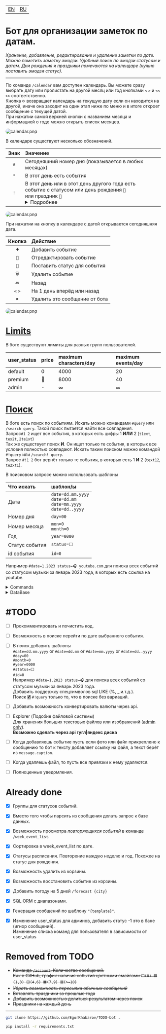 <table>
    <td><a href="/README.md">EN</a></td>     <!-- <img src="https://www.megaflag.ru/sites/default/files/images/shop/products/flag_velikobritanija_new.jpg" width="30" alt="EN"> -->
    <td><a href="/README_ru.md">RU</a></td>  <!-- <img src="https://www.megaflag.ru/sites/default/files/images/shop/products/flag_rf_enl.jpg"              width="30" alt="RU"> -->
</table>

<h1>Бот для организации заметок по датам.</h1>
<i>Хранение, добавление, редактирование и удаление заметки по дате.
Можно пометить заметку эмодзи.
Удобный поиск по эмодзи статусам и датам.
Дни рождения и праздники помечаются на календаре (нужно поставить эмодзи статус).</i>

---

По команде `/calendar` вам доступен календарь.
Вы можете сразу выбрать дату или пролистать на другой месяц или год кнопками `<` `>` и `<<` `>>` соответственно.<br>
Кнопка `⟳` возвращает календарь на текущую дату если он находится на другой, иначе она заходит на один этап ниже по меню и в итоге откроет сообщение с текущей датой.<br>
При нажатии самой верхней кнопки с названием месяца и информацией о годе можно открыть список месяцев.

<img alt="calendar.png" src="images/calendar.png" style="border-radius: 17px;">

В календаре существуют несколько обозначений.

| Знак | Значение                                                                                                                                                                                                                 |
|:----:|:-------------------------------------------------------------------------------------------------------------------------------------------------------------------------------------------------------------------------|
| `#`  | Сегодняшний номер дня (показывается в любых месяцах)                                                                                                                                                                     |
| `*`  | В этот день есть события                                                                                                                                                                                                 |
| `!`  | В этот день или в этот день другого года есть<br>событие с статусом или день рождения `🎉`<br>или праздник `🎊`<br/> <details><summary>Подробнее</summary>Это помогает не забыть, что у кого то день рождения.</details> |


<img alt="calendar.png" src="images/calendar_elements.png" style="border-radius: 10px;">

При нажатии на кнопку в календаре с датой открывается сегодняшняя дата.

| Кнопка  | Действие                      |
|:-------:|:------------------------------|
|   `➕`   | Добавить событие              |
|  `📝`   | Отредактировать событие       |
|  `🚩`   | Поставить статус для события  |
|  `🗑`   | Удалить событие               |
|  `🔙`   | Назад                         |
| `<` `>` | На 1 день вперёд или назад    |
|   `✖`   | Удалить это сообщение от бота |


<img alt="calendar.png" src="images/date.png" style="border-radius: 16px;">

# [Limits](/func.py#L771&L775)

В боте существуют лимиты для разных групп пользователей.

| user_status | price | maximum characters/day | maximum events/day |
|:------------|:------|:-----------------------|:-------------------|
| default     | 0     | 4000                   | 20                 |
| premium     | 🤷    | 8000                   | 40                 |
| admin       | -     | ∞                      | ∞                  |

# [Поиск](/func.py#L684&L704)

В боте есть поиск по событиям. Искать можно командами `#query` или `/search query`.
Такой поиск пытается найти все совпадения.<br>
Запрос`#1 2` ищет все события, в которых есть цифры 1 <b>ИЛИ</b> 2 (`t1ext`, `tex2t`, `2te1xt`)<br>
Так же существует поиск <b>И</b>. Он ищет только те события, в которых все условия полностью совпадают. Искать таким поиском можно командой `#!query` или `/search! query`.<br>
Запрос `#!1 2` бот вернёт только те события, в которых есть 1 <b>И</b> 2 (`text12`, `te2xt1`).

В поисковом запросе можно использовать шаблоны

| Что искать     | шаблон/ы                                                               |
|:---------------|:-----------------------------------------------------------------------|
| Дата           | `date=dd.mm.yyyy`<br>`date=dd.mm`<br>`date=mm.yyyy`<br>`date=dd..yyyy` |
| Номер дня      | `day=00`                                                               |
| Номер месяца   | `mon=0`<br>`month=0`                                                   |
| Год            | `year=0000`                                                            |
| Статус события | `status=⬜️`                                                            |
| id события     | `id=0`                                                                 |

Например `#date=1.2023 status=🎧 youtube.com` для поиска всех событий со статусом музыки за январь 2023 года, в которых есть ссылка на youtube.




<details>
<summary>Commands</summary>

# [Commands](/lang.py#L472)
| Command          | Description                 |
|:-----------------|:----------------------------|
| /start           | Start                       |
| /calendar        | Calendar                    |
| /today           | Today's message             |
| /weather {city}  | Weather                     |
| /forecast {city} | Weather forecast for 5 days |
| /week_event_list | Weekly events               |
| /dice            | Roll the dice (randomizer)  |      
| /save_to_csv     | Save my data in csv         |     
| /help            | Help                        |                          
| /settings        | Settings                    |
| /search {query}  | Search                      |
| #{query}         | Search                      |

</details>

<details>
<summary>DataBase</summary>

# [DataBase](/func.py#L93&L125)

* ### [root](/func.py#L102&L109)
| name         | data type | default value |
|:-------------|:----------|:--------------|
| event_id     | INT       | _NULL_        |
| user_id      | INT       | _NULL_        |
| date         | TEXT      | _NULL_        |
| text         | TEXT      | _NULL_        |
| removal_time | INT       | 0             |
| status       | TEXT      | ⬜️            |

* ### [settings](/func.py#L115&L125)
| name              | data type | default value |
|:------------------|:----------|:--------------|
| user_id           | INT       | _NULL_        |
| lang              | TEXT      | ru            |
| sub_urls          | INT       | 1             |
| city              | TEXT      | Москва        |
| timezone          | INT       | 3             |
| direction         | TEXT      | ⬇️            |
| user_status       | INT       | 0             |
| user_max_event_id | INT       | 1             |

</details>

# #TODO
* [ ] Прокомментировать и почистить код.
* [ ] Возможность в поиске перейти по дате выбранного события.
* [ ] В поиск добавить шаблоны<br>
 `#date=dd.mm.yyyy` or `#date=dd.mm` or `#date=mm.yyyy` or `#date=dd..yyyy`<br>
 `#day=00`<br>
 `#month=0`<br>
 `#year=0000`<br>
 `#status=⬜️`<br>
 `#id=0`<br>
 Например `#date=1.2023 status=🎧` для поиска всех событий со статусом музыки за январь 2023 года.<br>
 Добавить поддержку спецсимволов sql LIKE (%, _ и.т.д.).<br>
 Поиск <b><u>И</u></b> `#!query` только то, что в поиске без вариаций.
* [ ] Добавить возможность конвертировать валюты через api.


* [ ] Explorer (Подобие файловой системы)<br>
  Для хранения больших текстовых файлов или изображений (<u>admin only</u>).<br>
  <b>Возможно сделать через api гугл|яндекс диска</b>
* [ ] Когда добавляешь событие пусть если фото или файл прикреплено к сообщению то бот к тексту добавляет ссылку на файл, а текст берёт из `message.caption`.
* [ ] Когда удаляешь файл, то пусть все привязки к нему удаляются.

* [ ] Полноценные уведомления.


# Already done
* [X] Группы для статусов событий.
* [X] Вместо того чтобы парсить из сообщения делать запрос к базе данных.
* [X] Возможность просмотра _повторяющихся событий_ в команде `/week_event_list`.
* [X] Сортировка в week_event_list по датe.
* [X] Статусы расписания. Повторение каждую неделю и год. Похожее на статус дня рождения.
* [X] Возможность удалить из корзины.
* [X] Возможность восстановить событие из корзины.
* [X] Добавить погоду на 5 дней `/forecast {city}`
* [X] SQL ORM с диапазонами.
* [X] Генерация сообщений по шаблону `"{template}"`.
* [X] Изменение user_status для админов, добавить статус -1 это в бане (игнор сообщений).<br>
  Изменение списка команд для пользователя в зависимости от user_status


# Removed from TODO
* <s>Команда `/account`. Количество сообщений.<br>
  Как в GitHub, график наличия событий цветными смайлами `⬜️(0) 🟩(1,3) 🟨(4,6) 🟧(7,9) 🟥(>=10)`</s>
* <s>_Убрать возможность пересылки обычных сообщений_</s>
* <s>Вставлять праздники за прошлые года</s>
* <s>Добавить возможностью делиться результатом через поиск</s>
* <s>Праздники на каждый день</s>

---

```bash
git clone https://github.com/EgorKhabarov/TODO-bot .
```
```bash
pip install -r requirements.txt
```
